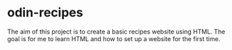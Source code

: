 # odin-recipes
The aim of this project is to create a basic recipes website using HTML. The goal is for me to learn HTML and how to set up a website for the first time. 